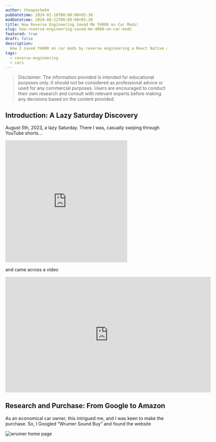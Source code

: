 ```yaml
---
author: theapache64
pubDatetime: 2024-02-10T00:00:00+05:30
modDatetime: 2024-08-12T00:00:00+05:30
title: How Reverse Engineering Saved Me ₹4000 on Car Mods!
slug: how-reverse-engineering-saved-me-4000-on-car-mods
featured: true
draft: false
description: 
  How I saved ₹4000 on car mods by reverse engineering a React Native app and modifying it to work with a cheaper OBD2 reader.
tags:
  - reverse-engineering
  - cars
---
```

> Disclaimer: The information provided is intended for educational purposes only. It should not be considered as professional advice or used for any commercial purposes. Users are encouraged to conduct their own research and consult with relevant experts before making any decisions based on the content provided.

## Introduction: A Lazy Saturday Discovery

August 5th, 2023, a lazy Saturday. There I was, casually swiping through YouTube shorts...

<iframe src="https://giphy.com/embed/f8ywYgttpGzzVPH5AO" width="380" height="380" style="" frameBorder="0" class="giphy-embed" allowFullScreen></iframe>

and came across a video

<iframe title="vimeo-player" src="https://player.vimeo.com/video/911768099?h=b7d1973da3" width="640" height="360" frameborder="0"  allowfullscreen></iframe>

## Research and Purchase: From Google to Amazon 

As an economical car owner, this intrigued me, and I was keen to make the purchase. So, I Googled “Wrumer Sound Buy” and found the website

![wrumer home page](assets/images/wrumer_home_page.png)

